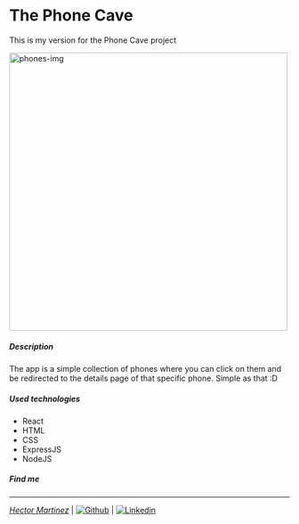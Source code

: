 # The Phone Cave

This is my version for the Phone Cave project

<img src="https://fdn.gsmarena.com/imgroot/news/19/12/top-phones-of-2019/-727/gsmarena_001.jpg" alt="phones-img" width="500"/>

##### Description

The app is a simple collection of phones where you can click on them and be redirected to the details page of that specific phone.
Simple as that :D

##### Used technologies

* React
* HTML
* CSS
* ExpressJS
* NodeJS

##### Find me
---
[*Hector Martinez*](#) | [![Github](https://i.ibb.co/nrRVS23/github-metal.png)](https://github.com/Thornnk/) |  [![Linkedin](https://i.ibb.co/yprHbRz/linkedin-metal.png)](https://www.linkedin.com/in/hector-md/)